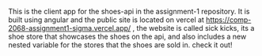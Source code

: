 This is the client app for the shoes-api in the assignment-1 repository. It is built using angular and the public site is located on vercel at https://comp-2068-assignment1-sigma.vercel.app/ , the website is called sick kicks, its a shoe store that showcases the shoes on the api, and also includes a new nested variable for the stores that the shoes are sold in. check it out!
